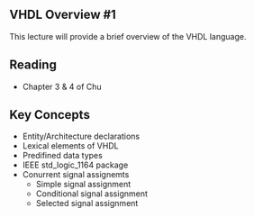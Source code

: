 ## VHDL Overview #1

This lecture will provide a brief overview of the VHDL language.

## Reading

* Chapter 3 & 4 of Chu

## Key Concepts

* Entity/Architecture declarations
* Lexical elements of VHDL
* Predifined data types
* IEEE std_logic_1164 package
* Conurrent signal assignemts
  * Simple signal assignment
  * Conditional signal assignment
  * Selected signal assignment




